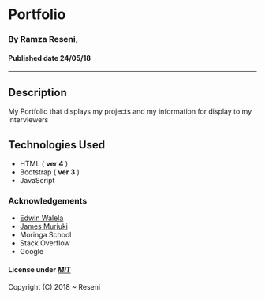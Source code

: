 # Portfolio

### By **Ramza Reseni**, 
#### Published date **24/05/18**
 ---


## Description

My Portfolio that displays my projects and my information for display to my interviewers


## Technologies Used
- HTML ( **ver 4** )
- Bootstrap ( **ver 3** )
- JavaScript


### Acknowledgements

- [Edwin Walela](https://github.com/EdwinWalela)
- [James Muriuki](https://github.com/mbuthiya)
- Moringa School
- Stack Overflow
- Google



#### License under [***MIT***](https://github.com/ramza007/Portfolio/blob/master/LICENSE)

Copyright (C) 2018 ~ Reseni